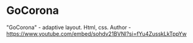 # GoCorona
"GoCorona" - adaptive layout. Html, css. Author - https://www.youtube.com/embed/sohdv21BVNI?si=fYu4ZusskLkTppYw
